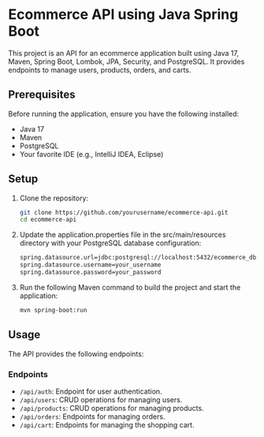 # Ecommerce API using Java Spring Boot

This project is an API for an ecommerce application built using Java 17, Maven, Spring Boot, Lombok, JPA, Security, and PostgreSQL. It provides endpoints to manage users, products, orders, and carts.

## Prerequisites

Before running the application, ensure you have the following installed:

- Java 17
- Maven
- PostgreSQL
- Your favorite IDE (e.g., IntelliJ IDEA, Eclipse)

## Setup

1. Clone the repository:

   ```bash
   git clone https://github.com/yourusername/ecommerce-api.git
   cd ecommerce-api
2. Update the application.properties file in the src/main/resources directory with your PostgreSQL database configuration:
   ```bash
   spring.datasource.url=jdbc:postgresql://localhost:5432/ecommerce_db
   spring.datasource.username=your_username
   spring.datasource.password=your_password
3. Run the following Maven command to build the project and start the application:
   ```bash
   mvn spring-boot:run


## Usage

The API provides the following endpoints:

### Endpoints

- `/api/auth`: Endpoint for user authentication.
- `/api/users`: CRUD operations for managing users.
- `/api/products`: CRUD operations for managing products.
- `/api/orders`: Endpoints for managing orders.
- `/api/cart`: Endpoints for managing the shopping cart.


